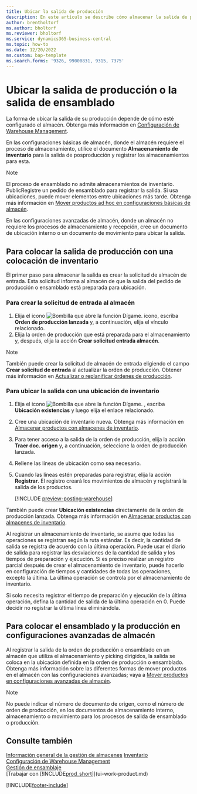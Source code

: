 ```yaml
---
title: Ubicar la salida de producción
description: En este artículo se describe cómo almacenar la salida de producción.
author: brentholtorf
ms.author: bholtorf
ms.reviewer: bholtorf
ms.service: dynamics365-business-central
ms.topic: how-to
ms.date: 12/20/2022
ms.custom: bap-template
ms.search.forms: '9326, 99000831, 9315, 7375'
---
```

# <a name="put-away-production-or-assembly-output"></a><a name="put-away-production-or-assembly-output"></a>Ubicar la salida de producción o la salida de ensamblado

La forma de ubicar la salida de su producción depende de cómo esté configurado el almacén. Obtenga más información en [Configuración de Warehouse Management](warehouse-setup-warehouse.md).  

En las configuraciones básicas de almacén, donde el almacén requiere el proceso de almacenamiento, utilice el documento **Almacenamiento de inventario** para la salida de posproducción y registrar los almacenamientos para esta.  

> [!NOTE]  
> El proceso de ensamblado no admite almacenamientos de inventario. PublicRegistre un pedido de ensamblado para registrar la salida. Si usa ubicaciones, puede mover elementos entre ubicaciones más tarde. Obtenga más información en [Mover productos ad hoc en configuraciones básicas de almacén](warehouse-how-to-move-items-ad-hoc-in-basic-warehousing.md).  

En las configuraciones avanzadas de almacén, donde un almacén no requiere los procesos de almacenamiento y recepción, cree un documento de ubicación interno o un documento de movimiento para ubicar la salida.  

## <a name="to-put-away-production-output-with-an-inventory-put-away"></a><a name="to-put-away-production-output-with-an-inventory-put-away"></a>Para colocar la salida de producción con una colocación de inventario

El primer paso para almacenar la salida es crear la solicitud de almacén de entrada. Esta solicitud informa al almacén de que la salida del pedido de producción o ensamblado está preparada para ubicación.

### <a name="to-create-the-inbound-warehouse-request"></a><a name="to-create-the-inbound-warehouse-request"></a>Para crear la solicitud de entrada al almacén

1. Elija el icono ![Bombilla que abre la función Dígame.](media/ui-search/search_small.png "Dígame qué desea hacer") icono, escriba **Orden de producción lanzada** y, a continuación, elija el vínculo relacionado.  
2. Elija la orden de producción que está preparada para el almacenamiento y, después, elija la acción **Crear solicitud entrada almacén**.  

> [!NOTE]  
> También puede crear la solicitud de almacén de entrada eligiendo el campo **Crear solicitud de entrada** al actualizar la orden de producción. Obtener más información en [Actualizar o replanificar órdenes de producción](production-how-to-replan-refresh-production-orders.md).  

### <a name="to-put-output-away-with-an-inventory-put-away"></a><a name="to-put-output-away-with-an-inventory-put-away"></a>Para ubicar la salida con una ubicación de inventario

1. Elija el icono ![Bombilla que abre la función Dígame.](media/ui-search/search_small.png "Dígame qué desea hacer") , escriba **Ubicación existencias** y luego elija el enlace relacionado.  
2. Cree una ubicación de inventario nueva. Obtenga más información en [Almacenar productos con almacenes de inventario](warehouse-how-to-put-items-away-with-inventory-put-aways.md).
3. Para tener acceso a la salida de la orden de producción, elija la acción **Traer doc. origen** y, a continuación, seleccione la orden de producción lanzada.  
4. Rellene las líneas de ubicación como sea necesario.
5. Cuando las líneas estén preparadas para registrar, elija la acción **Registrar**. El registro creará los movimientos de almacén y registrará la salida de los productos.  

    [!INCLUDE [preview-posting-warehouse](includes/preview-posting-warehouse.md)]

También puede crear **Ubicación existencias** directamente de la orden de producción lanzada. Obtenga más información en [Almacenar productos con almacenes de inventario](warehouse-how-to-put-items-away-with-inventory-put-aways.md).  

Al registrar un almacenamiento de inventario, se asume que todas las operaciones se registran según la ruta estándar. Es decir, la cantidad de salida se registra de acuerdo con la última operación. Puede usar el diario de salida para registrar las desviaciones de la cantidad de salida y los tiempos de preparación y ejecución. Si es preciso realizar un registro parcial después de crear el almacenamiento de inventario, puede hacerlo en configuración de tiempos y cantidades de todas las operaciones, excepto la última. La última operación se controla por el almacenamiento de inventario.  

Si solo necesita registrar el tiempo de preparación y ejecución de la última operación, defina la cantidad de salida de la última operación en 0. Puede decidir no registrar la última línea eliminándola.

## <a name="to-put-assembly-and-production-output-away-in-advanced-warehouse-configurations"></a><a name="to-put-assembly-and-production-output-away-in-advanced-warehouse-configurations"></a>Para colocar el ensamblado y la producción en configuraciones avanzadas de almacén

Al registrar la salida de la orden de producción o ensamblado en un almacén que utiliza el almacenamiento y picking dirigidos, la salida se coloca en la ubicación definida en la orden de producción o ensamblado. Obtenga más información sobre las diferentes formas de mover productos en el almacén con las configuraciones avanzadas; vaya a [Mover productos en configuraciones avanzadas de almacén](warehouse-how-to-move-items-in-advanced-warehousing.md#to-move-items-with-the-warehouse-movement-worksheet).

> [!NOTE]  
> No puede indicar el número de documento de origen, como el número de orden de producción, en los documentos de almacenamiento interno, almacenamiento o movimiento para los procesos de salida de ensamblado o producción.  

## <a name="see-also"></a><a name="see-also"></a>Consulte también

[Información general de la gestión de almacenes](design-details-warehouse-management.md)
[Inventario](inventory-manage-inventory.md)  
[Configuración de Warehouse Management](warehouse-setup-warehouse.md)  
[Gestión de ensamblaje](assembly-assemble-items.md)  
[Trabajar con [!INCLUDE[prod_short](includes/prod_short.md)]](ui-work-product.md)

[!INCLUDE[footer-include](includes/footer-banner.md)]
